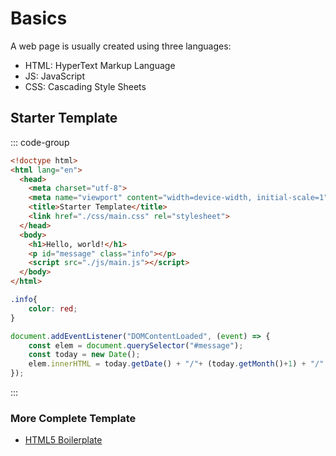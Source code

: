 # Basics

A web page is usually created using three languages:

* HTML: HyperText Markup Language 
* JS: JavaScript
* CSS:  Cascading Style Sheets

## Starter Template

::: code-group
```html [index.html]
<!doctype html>
<html lang="en">
  <head>
    <meta charset="utf-8">
    <meta name="viewport" content="width=device-width, initial-scale=1">
    <title>Starter Template</title>
    <link href="./css/main.css" rel="stylesheet">
  </head>
  <body>
    <h1>Hello, world!</h1>
    <p id="message" class="info"></p>
    <script src="./js/main.js"></script>
  </body>
</html>
```

```css [css/main.css]
.info{
    color: red;
}
```

```js [js/main.js]
document.addEventListener("DOMContentLoaded", (event) => {
    const elem = document.querySelector("#message");
    const today = new Date();
    elem.innerHTML = today.getDate() + "/"+ (today.getMonth()+1) + "/" +today.getFullYear() ;
});
```

:::


### More Complete Template 

* [HTML5 Boilerplate](https://html5boilerplate.com)